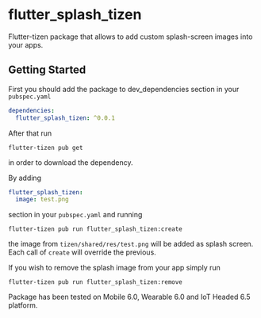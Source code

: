 # flutter_splash_tizen

Flutter-tizen package that allows to add custom splash-screen images into your apps.
## Getting Started

First you should add the package to dev_dependencies section in your `pubspec.yaml`

```yaml
dependencies:
  flutter_splash_tizen: ^0.0.1
```
After that run 
```
flutter-tizen pub get
```
in order to download the dependency.

By adding 
```yaml
flutter_splash_tizen:
  image: test.png
```
section in your `pubspec.yaml` and running 
```
flutter-tizen pub run flutter_splash_tizen:create
```
the image from `tizen/shared/res/test.png` will be added as splash screen. Each call of `create` will override the previous. <br>

If you wish to remove the splash image from your app simply run
```
flutter-tizen pub run flutter_splash_tizen:remove
```
Package has been tested on Mobile 6.0, Wearable 6.0 and IoT Headed 6.5 platform.
